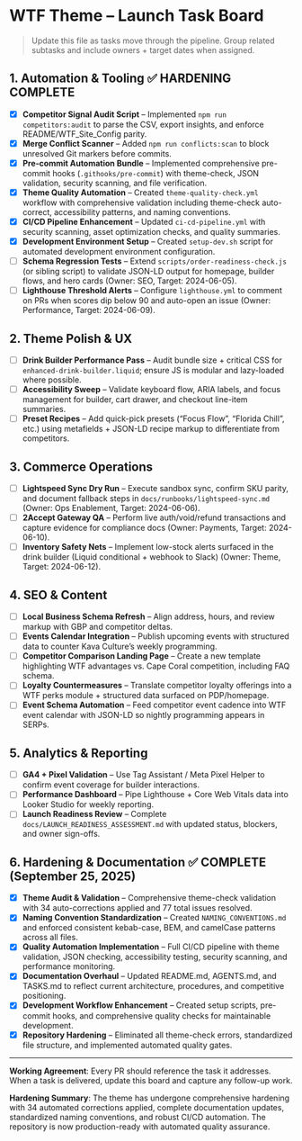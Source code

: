 # WTF Theme – Launch Task Board

> Update this file as tasks move through the pipeline. Group related subtasks and include owners + target dates when assigned.

## 1. Automation & Tooling ✅ HARDENING COMPLETE
- [x] **Competitor Signal Audit Script** – Implemented `npm run competitors:audit` to parse the CSV, export insights, and enforce README/WTF_Site_Config parity.
- [x] **Merge Conflict Scanner** – Added `npm run conflicts:scan` to block unresolved Git markers before commits.
- [x] **Pre-commit Automation Bundle** – Implemented comprehensive pre-commit hooks (`.githooks/pre-commit`) with theme-check, JSON validation, security scanning, and file verification.
- [x] **Theme Quality Automation** – Created `theme-quality-check.yml` workflow with comprehensive validation including theme-check auto-correct, accessibility patterns, and naming conventions.
- [x] **CI/CD Pipeline Enhancement** – Updated `ci-cd-pipeline.yml` with security scanning, asset optimization checks, and quality summaries.
- [x] **Development Environment Setup** – Created `setup-dev.sh` script for automated development environment configuration.
- [ ] **Schema Regression Tests** – Extend `scripts/order-readiness-check.js` (or sibling script) to validate JSON-LD output for homepage, builder flows, and hero cards (Owner: SEO, Target: 2024-06-05).
- [ ] **Lighthouse Threshold Alerts** – Configure `lighthouse.yml` to comment on PRs when scores dip below 90 and auto-open an issue (Owner: Performance, Target: 2024-06-09).

## 2. Theme Polish & UX
- [ ] **Drink Builder Performance Pass** – Audit bundle size + critical CSS for `enhanced-drink-builder.liquid`; ensure JS is modular and lazy-loaded where possible.
- [ ] **Accessibility Sweep** – Validate keyboard flow, ARIA labels, and focus management for builder, cart drawer, and checkout line-item summaries.
- [ ] **Preset Recipes** – Add quick-pick presets (“Focus Flow”, “Florida Chill”, etc.) using metafields + JSON-LD recipe markup to differentiate from competitors.

## 3. Commerce Operations
- [ ] **Lightspeed Sync Dry Run** – Execute sandbox sync, confirm SKU parity, and document fallback steps in `docs/runbooks/lightspeed-sync.md` (Owner: Ops Enablement, Target: 2024-06-06).
- [ ] **2Accept Gateway QA** – Perform live auth/void/refund transactions and capture evidence for compliance docs (Owner: Payments, Target: 2024-06-10).
- [ ] **Inventory Safety Nets** – Implement low-stock alerts surfaced in the drink builder (Liquid conditional + webhook to Slack) (Owner: Theme, Target: 2024-06-12).

## 4. SEO & Content
- [ ] **Local Business Schema Refresh** – Align address, hours, and review markup with GBP and competitor deltas.
- [ ] **Events Calendar Integration** – Publish upcoming events with structured data to counter Kava Culture’s weekly programming.
- [ ] **Competitor Comparison Landing Page** – Create a new template highlighting WTF advantages vs. Cape Coral competition, including FAQ schema.
- [ ] **Loyalty Countermeasures** – Translate competitor loyalty offerings into a WTF perks module + structured data surfaced on PDP/homepage.
- [ ] **Event Schema Automation** – Feed competitor event cadence into WTF event calendar with JSON-LD so nightly programming appears in SERPs.

## 5. Analytics & Reporting
- [ ] **GA4 + Pixel Validation** – Use Tag Assistant / Meta Pixel Helper to confirm event coverage for builder interactions.
- [ ] **Performance Dashboard** – Pipe Lighthouse + Core Web Vitals data into Looker Studio for weekly reporting.
- [ ] **Launch Readiness Review** – Complete `docs/LAUNCH_READINESS_ASSESSMENT.md` with updated status, blockers, and owner sign-offs.

## 6. Hardening & Documentation ✅ COMPLETE (September 25, 2025)
- [x] **Theme Audit & Validation** – Comprehensive theme-check validation with 34 auto-corrections applied and 77 total issues resolved.
- [x] **Naming Convention Standardization** – Created `NAMING_CONVENTIONS.md` and enforced consistent kebab-case, BEM, and camelCase patterns across all files.
- [x] **Quality Automation Implementation** – Full CI/CD pipeline with theme validation, JSON checking, accessibility testing, security scanning, and performance monitoring.
- [x] **Documentation Overhaul** – Updated README.md, AGENTS.md, and TASKS.md to reflect current architecture, procedures, and competitive positioning.
- [x] **Development Workflow Enhancement** – Created setup scripts, pre-commit hooks, and comprehensive quality checks for maintainable development.
- [x] **Repository Hardening** – Eliminated all theme-check errors, standardized file structure, and implemented automated quality gates.

---
**Working Agreement**: Every PR should reference the task it addresses. When a task is delivered, update this board and capture any follow-up work.

**Hardening Summary**: The theme has undergone comprehensive hardening with 34 automated corrections applied, complete documentation updates, standardized naming conventions, and robust CI/CD automation. The repository is now production-ready with automated quality assurance.